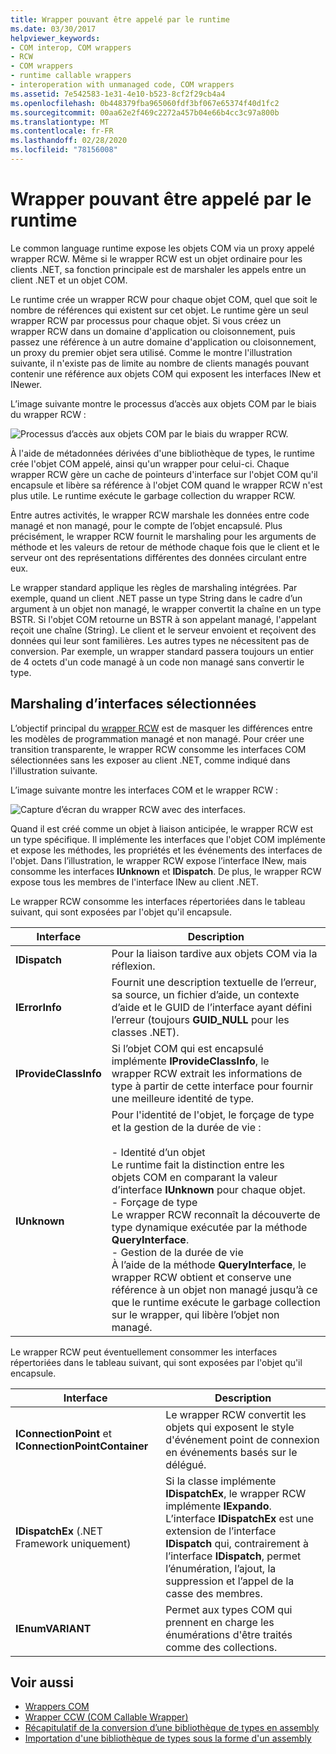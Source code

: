 ```yaml
---
title: Wrapper pouvant être appelé par le runtime
ms.date: 03/30/2017
helpviewer_keywords:
- COM interop, COM wrappers
- RCW
- COM wrappers
- runtime callable wrappers
- interoperation with unmanaged code, COM wrappers
ms.assetid: 7e542583-1e31-4e10-b523-8cf2f29cb4a4
ms.openlocfilehash: 0b448379fba965060fdf3bf067e65374f40d1fc2
ms.sourcegitcommit: 00aa62e2f469c2272a457b04e66b4cc3c97a800b
ms.translationtype: MT
ms.contentlocale: fr-FR
ms.lasthandoff: 02/28/2020
ms.locfileid: "78156008"
---
```

# <a name="runtime-callable-wrapper"></a>Wrapper pouvant être appelé par le runtime
Le common language runtime expose les objets COM via un proxy appelé wrapper RCW. Même si le wrapper RCW est un objet ordinaire pour les clients .NET, sa fonction principale est de marshaler les appels entre un client .NET et un objet COM.  
  
 Le runtime crée un wrapper RCW pour chaque objet COM, quel que soit le nombre de références qui existent sur cet objet. Le runtime gère un seul wrapper RCW par processus pour chaque objet.  Si vous créez un wrapper RCW dans un domaine d'application ou cloisonnement, puis passez une référence à un autre domaine d'application ou cloisonnement, un proxy du premier objet sera utilisé.  Comme le montre l'illustration suivante, il n'existe pas de limite au nombre de clients managés pouvant contenir une référence aux objets COM qui exposent les interfaces INew et INewer.  

L’image suivante montre le processus d’accès aux objets COM par le biais du wrapper RCW :

 ![Processus d’accès aux objets COM par le biais du wrapper RCW.](./media/runtime-callable-wrapper/runtime-callable-wrapper.gif)  

 À l'aide de métadonnées dérivées d'une bibliothèque de types, le runtime crée l'objet COM appelé, ainsi qu'un wrapper pour celui-ci. Chaque wrapper RCW gère un cache de pointeurs d'interface sur l'objet COM qu'il encapsule et libère sa référence à l'objet COM quand le wrapper RCW n'est plus utile. Le runtime exécute le garbage collection du wrapper RCW.  
  
 Entre autres activités, le wrapper RCW marshale les données entre code managé et non managé, pour le compte de l’objet encapsulé. Plus précisément, le wrapper RCW fournit le marshaling pour les arguments de méthode et les valeurs de retour de méthode chaque fois que le client et le serveur ont des représentations différentes des données circulant entre eux.  
  
 Le wrapper standard applique les règles de marshaling intégrées. Par exemple, quand un client .NET passe un type String dans le cadre d’un argument à un objet non managé, le wrapper convertit la chaîne en un type BSTR. Si l'objet COM retourne un BSTR à son appelant managé, l'appelant reçoit une chaîne (String). Le client et le serveur envoient et reçoivent des données qui leur sont familières. Les autres types ne nécessitent pas de conversion. Par exemple, un wrapper standard passera toujours un entier de 4 octets d'un code managé à un code non managé sans convertir le type.  
  
## <a name="marshaling-selected-interfaces"></a>Marshaling d’interfaces sélectionnées  
 L’objectif principal du [wrapper RCW](runtime-callable-wrapper.md) est de masquer les différences entre les modèles de programmation managé et non managé. Pour créer une transition transparente, le wrapper RCW consomme les interfaces COM sélectionnées sans les exposer au client .NET, comme indiqué dans l'illustration suivante.

 L’image suivante montre les interfaces COM et le wrapper RCW :
  
 ![Capture d’écran du wrapper RCW avec des interfaces.](./media/runtime-callable-wrapper/runtime-callable-wrapper-interfaces.gif)  
  
 Quand il est créé comme un objet à liaison anticipée, le wrapper RCW est un type spécifique. Il implémente les interfaces que l'objet COM implémente et expose les méthodes, les propriétés et les événements des interfaces de l'objet. Dans l’illustration, le wrapper RCW expose l’interface INew, mais consomme les interfaces **IUnknown** et **IDispatch**. De plus, le wrapper RCW expose tous les membres de l'interface INew au client .NET.  
  
 Le wrapper RCW consomme les interfaces répertoriées dans le tableau suivant, qui sont exposées par l'objet qu'il encapsule.  
  
|Interface|Description|  
|---------------|-----------------|  
|**IDispatch**|Pour la liaison tardive aux objets COM via la réflexion.|  
|**IErrorInfo**|Fournit une description textuelle de l’erreur, sa source, un fichier d’aide, un contexte d’aide et le GUID de l’interface ayant défini l’erreur (toujours **GUID_NULL** pour les classes .NET).|  
|**IProvideClassInfo**|Si l’objet COM qui est encapsulé implémente **IProvideClassInfo**, le wrapper RCW extrait les informations de type à partir de cette interface pour fournir une meilleure identité de type.|  
|**IUnknown**|Pour l'identité de l'objet, le forçage de type et la gestion de la durée de vie :<br /><br /> - Identité d’un objet<br />     Le runtime fait la distinction entre les objets COM en comparant la valeur d’interface **IUnknown** pour chaque objet.<br />- Forçage de type<br />     Le wrapper RCW reconnaît la découverte de type dynamique exécutée par la méthode **QueryInterface**.<br />- Gestion de la durée de vie<br />     À l’aide de la méthode **QueryInterface**, le wrapper RCW obtient et conserve une référence à un objet non managé jusqu’à ce que le runtime exécute le garbage collection sur le wrapper, qui libère l’objet non managé.|  
  
 Le wrapper RCW peut éventuellement consommer les interfaces répertoriées dans le tableau suivant, qui sont exposées par l'objet qu'il encapsule.  
  
|Interface|Description|  
|---------------|-----------------|  
|**IConnectionPoint** et **IConnectionPointContainer**|Le wrapper RCW convertit les objets qui exposent le style d'événement point de connexion en événements basés sur le délégué.|  
|**IDispatchEx** (.NET Framework uniquement) |Si la classe implémente **IDispatchEx**, le wrapper RCW implémente **IExpando**. L’interface **IDispatchEx** est une extension de l’interface **IDispatch** qui, contrairement à l’interface **IDispatch**, permet l’énumération, l’ajout, la suppression et l’appel de la casse des membres.|  
|**IEnumVARIANT**|Permet aux types COM qui prennent en charge les énumérations d'être traités comme des collections.|  
  
## <a name="see-also"></a>Voir aussi

- [Wrappers COM](com-wrappers.md)
- [Wrapper CCW (COM Callable Wrapper)](com-callable-wrapper.md)
- [Récapitulatif de la conversion d’une bibliothèque de types en assembly](https://docs.microsoft.com/previous-versions/dotnet/netframework-4.0/k83zzh38(v=vs.100))
- [Importation d'une bibliothèque de types sous la forme d'un assembly](../../framework/interop/importing-a-type-library-as-an-assembly.md)
